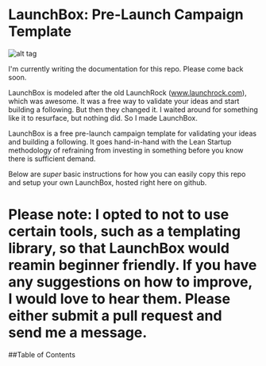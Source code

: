 # LaunchBox: Pre-Launch Campaign Template
![alt tag](http://i.imgur.com/K4sId2g.gif)

I'm currently writing the documentation for this repo. Please come back soon.

LaunchBox is modeled after the old LaunchRock (www.launchrock.com), which was awesome. It was a free way to validate your ideas and start building a following. But then they changed it. I waited around for something like it to resurface, but nothing did. So I made LaunchBox.

LaunchBox is a free pre-launch campaign template for validating your ideas and building a following. It goes hand-in-hand with the Lean Startup methodology of refraining from investing in something before you know there is sufficient demand.

Below are *super* basic instructions for how you can easily copy this repo and setup your own LaunchBox, hosted right here on github.

Please note: I opted to not to use certain tools, such as a templating library, so that LaunchBox would reamin beginner friendly. If you have any suggestions on how to improve, I would love to hear them. Please either submit a pull request and send me a message.
=====================================================================
##Table of Contents
